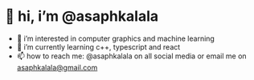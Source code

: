 # 👋 hi, i’m @asaphkalala
- 👀 i’m interested in computer graphics and machine learning
- 🌱 i’m currently learning c++, typescript and react
- 📫 how to reach me: @asaphkalala on all social media or email me on asaphkalala@gmail.com

<!---
asaphkalala/asaphkalala is a ✨ special ✨ repository because its `README.md` (this file) appears on your GitHub profile.
You can click the Preview link to take a look at your changes.
--->
